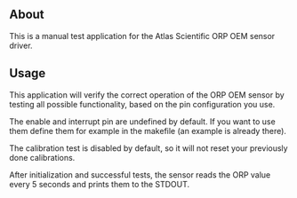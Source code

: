 ## About
This is a manual test application for the Atlas Scientific ORP OEM sensor driver.

## Usage
This application will verify the correct operation of the ORP OEM sensor by testing
all possible functionality, based on the pin configuration you use.

The enable and interrupt pin are undefined by default. If you want to use them
define them for example in the makefile (an example is already there).

The calibration test is disabled by default, so it will not reset your
previously done calibrations.

After initialization and successful tests, the sensor reads the ORP value every
5 seconds and prints them to the STDOUT.

